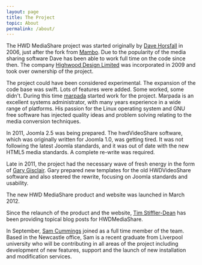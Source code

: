 ```yaml
---
layout: page
title: The Project
topic: About
permalink: /about/
---
```


The HWD MediaShare project was started originally by [Dave Horsfall](https://dave.horsfall.dev/) in 2006, just after the fork from [Mambo](http://mambo-foundation.org/). Due to the popularity of the media sharing software Dave has been able to work full time on the code since then. The company [Highwood Design Limited](http://highwooddesign.co.uk/) was incorporated in 2009 and took over ownership of the project.

The project could have been considered experimental. The expansion of the code base was swift. Lots of features were added. Some worked, some didn't. During this time [marpada](https://github.com/marpada) started work for the project. Marpada is an excellent systems administrator, with many years experience in a wide range of platforms. His passion for the Linux operating system and GNU free software has injected quality ideas and problem solving relating to the media conversion techniques.

In 2011, Joomla 2.5 was being prepared. The hwdVideoShare software, which was originally written for Joomla 1.0, was getting tired. It was not following the latest Joomla standards, and it was out of date with the new HTML5 media standards. A complete re-write was required.

Late in 2011, the project had the necessary wave of fresh energy in the form of [Gary Gisclair](https://www.linkedin.com/in/gary-gisclair-3093a55/). Gary prepared new templates for the old HWDVideoShare software and also steered the rewrite, focusing on Joomla standards and usability.

The new HWD MediaShare product and website was launched in March 2012.

Since the relaunch of the product and the website, [Tim Stiffler-Dean](https://twitter.com/anotherguy) has been providing topical blog posts for HWDMediaShare.

In September, [Sam Cummings](https://www.linkedin.com/in/cummings-sam/) joined as a full time member of the team. Based in the Newcastle office, Sam is a recent graduate from Liverpool university who will be contributing in all areas of the project including development of new features, support and the launch of new installation and modification services. 

